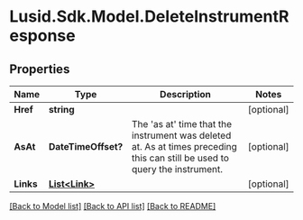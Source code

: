 
# Lusid.Sdk.Model.DeleteInstrumentResponse

## Properties

Name | Type | Description | Notes
------------ | ------------- | ------------- | -------------
**Href** | **string** |  | [optional] 
**AsAt** | **DateTimeOffset?** | The &#39;as at&#39; time that the instrument was deleted at. As at times preceding this can  still be used to query the instrument. | [optional] 
**Links** | [**List&lt;Link&gt;**](Link.md) |  | [optional] 

[[Back to Model list]](../README.md#documentation-for-models)
[[Back to API list]](../README.md#documentation-for-api-endpoints)
[[Back to README]](../README.md)

